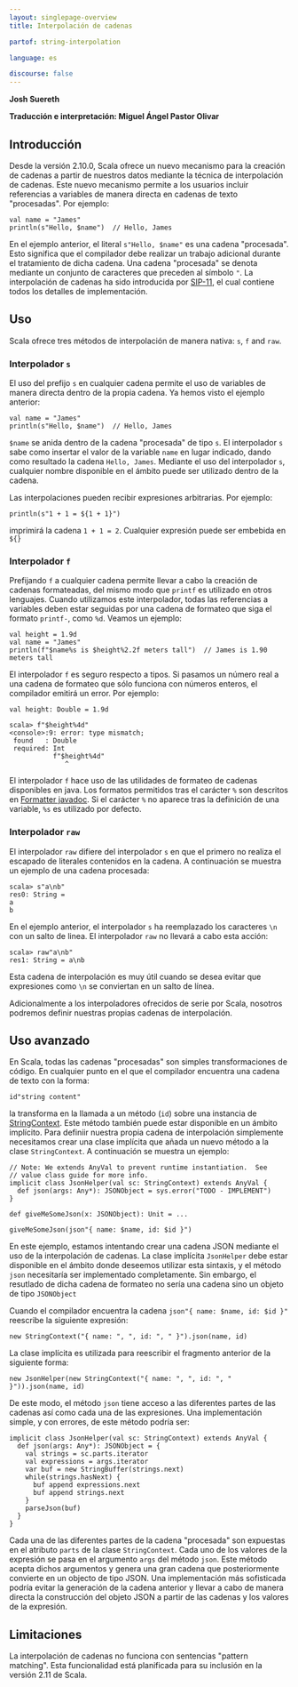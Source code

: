 ```yaml
---
layout: singlepage-overview
title: Interpolación de cadenas

partof: string-interpolation

language: es

discourse: false
---
```


**Josh Suereth**

**Traducción e interpretación: Miguel Ángel Pastor Olivar**

## Introducción

Desde la versión 2.10.0, Scala ofrece un nuevo mecanismo para la creación de cadenas a partir de nuestros datos mediante la técnica de interpolación de cadenas.
Este nuevo mecanismo permite a los usuarios incluir referencias a variables de manera directa en cadenas de texto "procesadas". Por ejemplo:

    val name = "James"
    println(s"Hello, $name")  // Hello, James

En el ejemplo anterior, el literal `s"Hello, $name"` es una cadena "procesada". Esto significa que el compilador debe realizar un trabajo adicional durante el tratamiento de dicha cadena. Una cadena "procesada" se denota mediante un conjunto de caracteres que preceden al símbolo `"`. La interpolación de cadenas ha sido introducida por [SIP-11](http://docs.scala-lang.org/sips/pending/string-interpolation.html), el cual contiene todos los detalles de implementación.

## Uso

Scala ofrece tres métodos de interpolación de manera nativa:  `s`, `f` and `raw`.

### Interpolador `s`

El uso del prefijo `s` en cualquier cadena permite el uso de variables de manera directa dentro de la propia cadena. Ya hemos visto el ejemplo anterior:

    val name = "James"
    println(s"Hello, $name")  // Hello, James

`$name` se anida dentro de la cadena "procesada" de tipo `s`. El interpolador `s` sabe como insertar el valor de la variable `name` en lugar indicado, dando como resultado la cadena `Hello, James`. Mediante el uso del interpolador `s`, cualquier nombre disponible en el ámbito puede ser utilizado dentro de la cadena.

Las interpolaciones pueden recibir expresiones arbitrarias. Por ejemplo:

    println(s"1 + 1 = ${1 + 1}")

imprimirá la cadena `1 + 1 = 2`. Cualquier expresión puede ser embebida en `${}`

### Interpolador `f`

Prefijando `f` a cualquier cadena permite llevar a cabo la creación de cadenas formateadas, del mismo modo que `printf` es utilizado en otros lenguajes. Cuando utilizamos este interpolador, todas las referencias a variables deben estar seguidas por una cadena de formateo que siga el formato `printf-`, como `%d`. Veamos un ejemplo:

    val height = 1.9d
    val name = "James"
    println(f"$name%s is $height%2.2f meters tall")  // James is 1.90 meters tall

El interpolador `f` es seguro respecto a tipos. Si pasamos un número real a una cadena de formateo que sólo funciona con números enteros, el compilador emitirá un error. Por ejemplo:

    val height: Double = 1.9d

    scala> f"$height%4d"
    <console>:9: error: type mismatch;
     found   : Double
     required: Int
               f"$height%4d"
                  ^

El interpolador `f` hace uso de las utilidades de formateo de cadenas disponibles en java. Los formatos permitidos tras el carácter `%` son descritos en [Formatter javadoc](http://docs.oracle.com/javase/1.6.0/docs/api/java/util/Formatter.html#detail). Si el carácter `%` no aparece tras la definición de una variable, `%s` es utilizado por defecto.

### Interpolador `raw`

El interpolador `raw` difiere del interpolador `s` en que el primero no realiza el escapado de literales contenidos en la cadena. A continuación se muestra un ejemplo de una cadena procesada:

    scala> s"a\nb"
    res0: String =
    a
    b

En el ejemplo anterior, el interpolador `s` ha reemplazado los caracteres `\n` con un salto de linea. El interpolador `raw` no llevará a cabo esta acción:

    scala> raw"a\nb"
    res1: String = a\nb

Esta cadena de interpolación es muy útil cuando se desea evitar que expresiones como `\n` se conviertan en un salto de línea.

Adicionalmente a los interpoladores ofrecidos de serie por Scala, nosotros podremos definir nuestras propias cadenas de interpolación.

## Uso avanzado

En Scala, todas las cadenas "procesadas" son simples transformaciones de código. En cualquier punto en el que el compilador encuentra una cadena de texto con la forma:

    id"string content"

la transforma en la llamada a un método (`id`) sobre una instancia de [StringContext](http://www.scala-lang.org/api/current/index.html#scala.StringContext). Este método también puede estar disponible en un ámbito implícito. Para definiir nuestra propia cadena de interpolación simplemente necesitamos crear una clase implícita que añada un nuevo método a la clase `StringContext`. A continuación se muestra un ejemplo:

    // Note: We extends AnyVal to prevent runtime instantiation.  See
    // value class guide for more info.
    implicit class JsonHelper(val sc: StringContext) extends AnyVal {
      def json(args: Any*): JSONObject = sys.error("TODO - IMPLEMENT")
    }

    def giveMeSomeJson(x: JSONObject): Unit = ...

    giveMeSomeJson(json"{ name: $name, id: $id }")

En este ejemplo, estamos intentando crear una cadena JSON mediante el uso de la interpolación de cadenas. La clase implícita `JsonHelper` debe estar disponible en el ámbito donde deseemos utilizar esta sintaxis, y el método `json` necesitaría ser implementado completamente. Sin embargo, el resutlado de dicha cadena de formateo no sería una cadena sino un objeto de tipo `JSONObject`

Cuando el compilador encuentra la cadena `json"{ name: $name, id: $id }"` reescribe la siguiente expresión:

    new StringContext("{ name: ", ", id: ", " }").json(name, id)

La clase implícita es utilizada para reescribir el fragmento anterior de la siguiente forma:

    new JsonHelper(new StringContext("{ name: ", ", id: ", " }")).json(name, id)

De este modo, el método `json` tiene acceso a las diferentes partes de las cadenas así como cada una de las expresiones. Una implementación simple, y con errores, de este método podría ser:

    implicit class JsonHelper(val sc: StringContext) extends AnyVal {
      def json(args: Any*): JSONObject = {
        val strings = sc.parts.iterator
        val expressions = args.iterator
        var buf = new StringBuffer(strings.next)
        while(strings.hasNext) {
          buf append expressions.next
          buf append strings.next
        }
        parseJson(buf)
      }
    }

Cada una de las diferentes partes de la cadena "procesada" son expuestas en el atributo `parts` de la clase `StringContext`. Cada uno de los valores de la expresión se pasa en el argumento `args` del método `json`. Este método acepta dichos argumentos y genera una gran cadena que posteriormente convierte en un objecto de tipo JSON. Una implementación más sofisticada podría evitar la generación de la cadena anterior y llevar a cabo de manera directa la construcción del objeto JSON a partir de las cadenas y los valores de la expresión.


## Limitaciones

La interpolación de cadenas no funciona con sentencias "pattern matching". Esta funcionalidad está planificada para su inclusión en la versión 2.11 de Scala.
